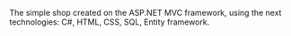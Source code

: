 The simple shop created on the ASP.NET MVC framework, using the next technologies: C#, HTML, CSS, SQL, Entity framework.
